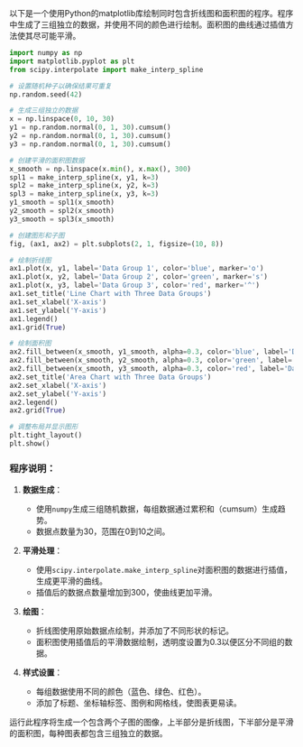 以下是一个使用Python的matplotlib库绘制同时包含折线图和面积图的程序。程序中生成了三组独立的数据，并使用不同的颜色进行绘制。面积图的曲线通过插值方法使其尽可能平滑。

```python
import numpy as np
import matplotlib.pyplot as plt
from scipy.interpolate import make_interp_spline

# 设置随机种子以确保结果可重复
np.random.seed(42)

# 生成三组独立的数据
x = np.linspace(0, 10, 30)
y1 = np.random.normal(0, 1, 30).cumsum()
y2 = np.random.normal(0, 1, 30).cumsum()
y3 = np.random.normal(0, 1, 30).cumsum()

# 创建平滑的面积图数据
x_smooth = np.linspace(x.min(), x.max(), 300)
spl1 = make_interp_spline(x, y1, k=3)
spl2 = make_interp_spline(x, y2, k=3)
spl3 = make_interp_spline(x, y3, k=3)
y1_smooth = spl1(x_smooth)
y2_smooth = spl2(x_smooth)
y3_smooth = spl3(x_smooth)

# 创建图形和子图
fig, (ax1, ax2) = plt.subplots(2, 1, figsize=(10, 8))

# 绘制折线图
ax1.plot(x, y1, label='Data Group 1', color='blue', marker='o')
ax1.plot(x, y2, label='Data Group 2', color='green', marker='s')
ax1.plot(x, y3, label='Data Group 3', color='red', marker='^')
ax1.set_title('Line Chart with Three Data Groups')
ax1.set_xlabel('X-axis')
ax1.set_ylabel('Y-axis')
ax1.legend()
ax1.grid(True)

# 绘制面积图
ax2.fill_between(x_smooth, y1_smooth, alpha=0.3, color='blue', label='Data Group 1')
ax2.fill_between(x_smooth, y2_smooth, alpha=0.3, color='green', label='Data Group 2')
ax2.fill_between(x_smooth, y3_smooth, alpha=0.3, color='red', label='Data Group 3')
ax2.set_title('Area Chart with Three Data Groups')
ax2.set_xlabel('X-axis')
ax2.set_ylabel('Y-axis')
ax2.legend()
ax2.grid(True)

# 调整布局并显示图形
plt.tight_layout()
plt.show()
```

### 程序说明：
1. **数据生成**：
   - 使用`numpy`生成三组随机数据，每组数据通过累积和（cumsum）生成趋势。
   - 数据点数量为30，范围在0到10之间。

2. **平滑处理**：
   - 使用`scipy.interpolate.make_interp_spline`对面积图的数据进行插值，生成更平滑的曲线。
   - 插值后的数据点数量增加到300，使曲线更加平滑。

3. **绘图**：
   - 折线图使用原始数据点绘制，并添加了不同形状的标记。
   - 面积图使用插值后的平滑数据绘制，透明度设置为0.3以便区分不同组的数据。

4. **样式设置**：
   - 每组数据使用不同的颜色（蓝色、绿色、红色）。
   - 添加了标题、坐标轴标签、图例和网格线，使图表更易读。

运行此程序将生成一个包含两个子图的图像，上半部分是折线图，下半部分是平滑的面积图，每种图表都包含三组独立的数据。

